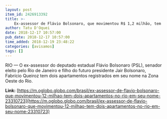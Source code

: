```yaml
---
layout: post
item_id: 2426913392
title: >-
    Ex-assessor de Flávio Bolsonaro, que movimentou R$ 1,2 milhão, tem dois apartamentos no Rio em seu nome
author: Tatu D'Oquei
date: 2018-12-17 10:57:00
pub_date: 2018-12-17 10:57:00
time_added: 2018-12-19 23:48:22
categories: [avisamos]
tags: []
---
```


RIO — O ex-assessor do deputado estadual Flávio Bolsonaro (PSL), senador eleito pelo Rio de Janeiro e filho do futuro presidente Jair Bolsonaro, Fabrício Queiroz tem dois apartamentos registrados em seu nome na Zona Oeste do Rio.

**Link:** [https://m.oglobo.globo.com/brasil/ex-assessor-de-flavio-bolsonaro-que-movimentou-12-milhao-tem-dois-apartamentos-no-rio-em-seu-nome-23310723](https://m.oglobo.globo.com/brasil/ex-assessor-de-flavio-bolsonaro-que-movimentou-12-milhao-tem-dois-apartamentos-no-rio-em-seu-nome-23310723)

